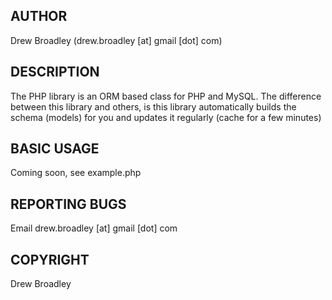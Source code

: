 ## AUTHOR
Drew Broadley (drew.broadley [at] gmail [dot] com)

## DESCRIPTION

The PHP library is an ORM based class for PHP and MySQL. The difference between this library and others, is this library automatically builds the schema (models) for you and updates it regularly (cache for a few minutes)

## BASIC USAGE

Coming soon, see example.php
    
## REPORTING BUGS
Email drew.broadley [at] gmail [dot] com

## COPYRIGHT
Drew Broadley